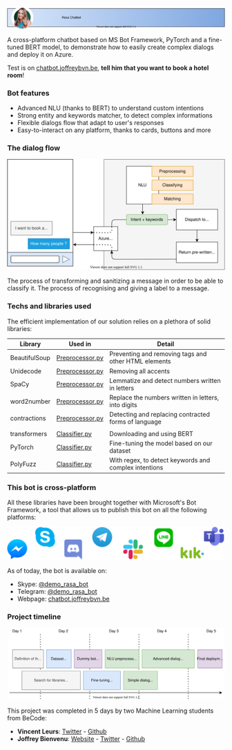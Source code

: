 ![Resa chatbot](/assets/images/chatbot_header.svg)

A cross-platform chatbot based on MS Bot Framework, PyTorch and a fine-tuned BERT model, to demonstrate how to easily create complex dialogs and deploy it on Azure.

Test is on [chatbot.joffreybvn.be](https://chatbot.joffreybvn.be), **tell him that you want to book a hotel room**!

### Bot features
- Advanced NLU (thanks to BERT) to understand custom intentions
- Strong entity and keywords matcher, to detect complex informations  
- Flexible dialogs flow that adapt to user's responses
- Easy-to-interact on any platform, thanks to cards, buttons and more

### The dialog flow

<p align="center">
    <img src="./assets/images/bot_dialogflow.svg">
</p>

The process of transforming and sanitizing a message in order to be able to classify it.
The process of recognising and giving a label to a message.
### Techs and libraries used

The efficient implementation of our solution relies on a plethora of solid libraries:

| Library | Used in |  Detail |
|---|---|---|
| BeautifulSoup | [Preprocessor.py](/src/nlu/preprocessing/preprocessor.py) | Preventing and removing tags and other HTML elements |
| Unidecode | [Preprocessor.py](/src/nlu/preprocessing/preprocessor.py) | Removing all accents  |
| SpaCy | [Preprocessor.py](/src/nlu/preprocessing/preprocessor.py) | Lemmatize and detect numbers written in letters  |
| word2number | [Preprocessor.py](/src/nlu/preprocessing/preprocessor.py) | Replace the numbers written in letters, into digits |
| contractions | [Preprocessor.py](/src/nlu/preprocessing/preprocessor.py) | Detecting and replacing contracted forms of language |
|  |  |  |
| transformers | [Classifier.py](/src/nlu/classifying/classifier.py) | Downloading and using BERT |
| PyTorch | [Classifier.py](/src/nlu/classifying/classifier.py) | Fine-tuning the model based on our dataset  |
| PolyFuzz | [Classifier.py](/src/nlu/classifying/classifier.py) | With regex, to detect keywords and complex intentions  |

### This bot is cross-platform

All these libraries have been brought together with Microsoft's Bot Framework, a tool that allows us to publish this bot on all the following platforms:

<p align="center">
    <img src="./assets/images/cross_platform.svg">
</p>

As of today, the bot is available on:
- Skype: [@demo_rasa_bot]()
- Telegram: [@demo_rasa_bot]()
- Webpage: [chatbot.joffreybvn.be](https://chatbot.joffreybvn.be)

### Project timeline

<p align="center">
    <img src="./assets/images/project_timeline.svg">
</p>

This project was completed in 5 days by two Machine Learning students from BeCode:
 - **Vincent Leurs**: [Twitter](https://twitter.com/VincentLeurs) - [Github](https://github.com/paradous)
 - **Joffrey Bienvenu**: [Website](https://joffreybvn.be/) - [Twitter](https://twitter.com/Joffreybvn) - [Github](https://github.com/joffreybvn)